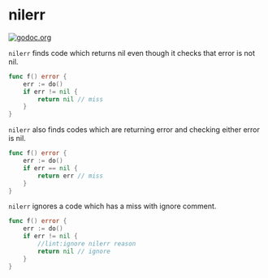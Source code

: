 # nilerr

[![godoc.org][godoc-badge]][godoc]

`nilerr` finds code which returns nil even though it checks that error is not nil.

```go
func f() error {
	err := do()
	if err != nil {
		return nil // miss
	}
}
```

`nilerr` also finds codes which are returning error and checking either error is nil.

```go
func f() error {
	err := do()
	if err == nil {
		return err // miss
	}
}
```

`nilerr` ignores a code which has a miss with ignore comment.

```go
func f() error {
	err := do()
	if err != nil {
		//lint:ignore nilerr reason
		return nil // ignore
	}
}
```

<!-- links -->
[godoc]: https://godoc.org/github.com/gostaticanalysis/nilerr
[godoc-badge]: https://img.shields.io/badge/godoc-reference-4F73B3.svg?style=flat-square&label=%20godoc.org

